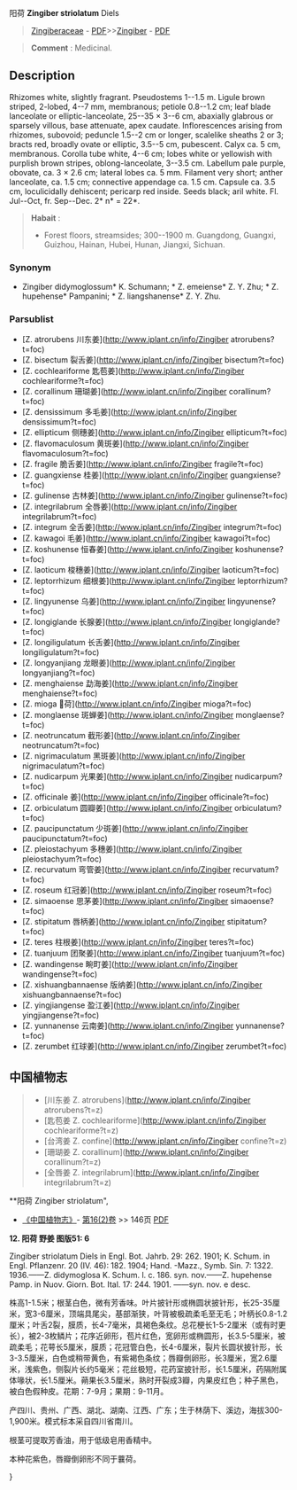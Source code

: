 阳荷 **Zingiber striolatum** Diels

> [Zingiberaceae](http://www.iplant.cn/info/Zingiberaceae?t=foc) - [PDF](http://www.iplant.cn/foc/pdf/Zingiberaceae.pdf)>>[Zingiber](http://www.iplant.cn/info/Zingiber?t=foc) - [PDF](http://www.iplant.cn/foc/pdf/Zingiber.pdf)


> **Comment** : 
> Medicinal.

## Description

Rhizomes white, slightly fragrant. Pseudostems 1--1.5 m. Ligule brown striped, 2-lobed, 4--7 mm, membranous; petiole 0.8--1.2 cm; leaf blade lanceolate or elliptic-lanceolate, 25--35 × 3--6 cm, abaxially glabrous or sparsely villous, base attenuate, apex caudate. Inflorescences arising from rhizomes, subovoid; peduncle 1.5--2 cm or longer, scalelike sheaths 2 or 3; bracts red, broadly ovate or elliptic, 3.5--5 cm, pubescent. Calyx ca. 5 cm, membranous. Corolla tube white, 4--6 cm; lobes white or yellowish with purplish brown stripes, oblong-lanceolate, 3--3.5 cm. Labellum pale purple, obovate, ca. 3 × 2.6 cm; lateral lobes ca. 5 mm. Filament very short; anther lanceolate, ca. 1.5 cm; connective appendage ca. 1.5 cm. Capsule ca. 3.5 cm, loculicidally dehiscent; pericarp red inside. Seeds black; aril white. Fl. Jul--Oct, fr. Sep--Dec. 2* n* = 22*.


> **Habait** : 
>* Forest floors, streamsides; 300--1900 m. Guangdong, Guangxi, Guizhou, Hainan, Hubei, Hunan, Jiangxi, Sichuan.

### Synonym
* Zingiber didymoglossum* K. Schumann; * Z. emeiense* Z. Y. Zhu; * Z. hupehense* Pampanini; * Z. liangshanense* Z. Y. Zhu.

### Parsublist

* [Z.  atrorubens  川东姜](http://www.iplant.cn/info/Zingiber atrorubens?t=foc)
* [Z.  bisectum  裂舌姜](http://www.iplant.cn/info/Zingiber bisectum?t=foc)
* [Z.  cochleariforme  匙苞姜](http://www.iplant.cn/info/Zingiber cochleariforme?t=foc)
* [Z.  corallinum  珊瑚姜](http://www.iplant.cn/info/Zingiber corallinum?t=foc)
* [Z.  densissimum  多毛姜](http://www.iplant.cn/info/Zingiber densissimum?t=foc)
* [Z.  ellipticum  侧穗姜](http://www.iplant.cn/info/Zingiber ellipticum?t=foc)
* [Z.  flavomaculosum  黄斑姜](http://www.iplant.cn/info/Zingiber flavomaculosum?t=foc)
* [Z.  fragile  脆舌姜](http://www.iplant.cn/info/Zingiber fragile?t=foc)
* [Z.  guangxiense  桂姜](http://www.iplant.cn/info/Zingiber guangxiense?t=foc)
* [Z.  gulinense  古林姜](http://www.iplant.cn/info/Zingiber gulinense?t=foc)
* [Z.  integrilabrum  全唇姜](http://www.iplant.cn/info/Zingiber integrilabrum?t=foc)
* [Z.  integrum  全舌姜](http://www.iplant.cn/info/Zingiber integrum?t=foc)
* [Z.  kawagoi  毛姜](http://www.iplant.cn/info/Zingiber kawagoi?t=foc)
* [Z.  koshunense  恒春姜](http://www.iplant.cn/info/Zingiber koshunense?t=foc)
* [Z.  laoticum  梭穗姜](http://www.iplant.cn/info/Zingiber laoticum?t=foc)
* [Z.  leptorrhizum  细根姜](http://www.iplant.cn/info/Zingiber leptorrhizum?t=foc)
* [Z.  lingyunense  乌姜](http://www.iplant.cn/info/Zingiber lingyunense?t=foc)
* [Z.  longiglande  长腺姜](http://www.iplant.cn/info/Zingiber longiglande?t=foc)
* [Z.  longiligulatum  长舌姜](http://www.iplant.cn/info/Zingiber longiligulatum?t=foc)
* [Z.  longyanjiang  龙眼姜](http://www.iplant.cn/info/Zingiber longyanjiang?t=foc)
* [Z.  menghaiense  勐海姜](http://www.iplant.cn/info/Zingiber menghaiense?t=foc)
* [Z.  mioga  荷](http://www.iplant.cn/info/Zingiber mioga?t=foc)
* [Z.  monglaense  斑蝉姜](http://www.iplant.cn/info/Zingiber monglaense?t=foc)
* [Z.  neotruncatum  截形姜](http://www.iplant.cn/info/Zingiber neotruncatum?t=foc)
* [Z.  nigrimaculatum  黑斑姜](http://www.iplant.cn/info/Zingiber nigrimaculatum?t=foc)
* [Z.  nudicarpum  光果姜](http://www.iplant.cn/info/Zingiber nudicarpum?t=foc)
* [Z.  officinale  姜](http://www.iplant.cn/info/Zingiber officinale?t=foc)
* [Z.  orbiculatum  圆瓣姜](http://www.iplant.cn/info/Zingiber orbiculatum?t=foc)
* [Z.  paucipunctatum  少斑姜](http://www.iplant.cn/info/Zingiber paucipunctatum?t=foc)
* [Z.  pleiostachyum  多穗姜](http://www.iplant.cn/info/Zingiber pleiostachyum?t=foc)
* [Z.  recurvatum  弯管姜](http://www.iplant.cn/info/Zingiber recurvatum?t=foc)
* [Z.  roseum  红冠姜](http://www.iplant.cn/info/Zingiber roseum?t=foc)
* [Z.  simaoense  思茅姜](http://www.iplant.cn/info/Zingiber simaoense?t=foc)
* [Z.  stipitatum  唇柄姜](http://www.iplant.cn/info/Zingiber stipitatum?t=foc)
* [Z.  teres  柱根姜](http://www.iplant.cn/info/Zingiber teres?t=foc)
* [Z.  tuanjuum  团聚姜](http://www.iplant.cn/info/Zingiber tuanjuum?t=foc)
* [Z.  wandingense  畹町姜](http://www.iplant.cn/info/Zingiber wandingense?t=foc)
* [Z.  xishuangbannaense  版纳姜](http://www.iplant.cn/info/Zingiber xishuangbannaense?t=foc)
* [Z.  yingjiangense  盈江姜](http://www.iplant.cn/info/Zingiber yingjiangense?t=foc)
* [Z.  yunnanense  云南姜](http://www.iplant.cn/info/Zingiber yunnanense?t=foc)
* [Z.  zerumbet  红球姜](http://www.iplant.cn/info/Zingiber zerumbet?t=foc)


## 中国植物志

> * [川东姜  Z.  atrorubens](http://www.iplant.cn/info/Zingiber atrorubens?t=z)
> * [匙苞姜  Z.  cochleariforme](http://www.iplant.cn/info/Zingiber cochleariforme?t=z)
> * [台湾姜  Z.  confine](http://www.iplant.cn/info/Zingiber confine?t=z)
> * [珊瑚姜  Z.  corallinum](http://www.iplant.cn/info/Zingiber corallinum?t=z)
> * [全唇姜  Z.  integrilabrum](http://www.iplant.cn/info/Zingiber integrilabrum?t=z)


**阳荷 Zingiber striolatum",

* [《中国植物志》](http://www.iplant.cn/frps)- [第16(2)卷](http://www.iplant.cn/frps/vol/16(2)) >> 146页 [PDF](http://www.iplant.cn/frps/pdf/16(2)/146.pdf)


**12. 阳荷 野姜 图版51: 6**

Zingiber striolatum Diels in Engl. Bot. Jahrb. 29: 262. 1901; K. Schum. in Engl. Pflanzenr. 20 (IV. 46): 182. 1904; Hand. -Mazz., Symb. Sin. 7: 1322. 1936.——Z. didymoglosa K. Schum. l. c. 186. syn. nov.——Z. hupehense Pamp. in Nuov. Giorn. Bot. Ital. 17: 244. 1901. ——syn. nov. e desc.

株高1-1.5米；根茎白色，微有芳香味。叶片披针形或椭圆状披针形，长25-35厘米，宽3-6厘米，顶端具尾尖，基部渐狭，叶背被极疏柔毛至无毛；叶柄长0.8-1.2厘米；叶舌2裂，膜质，长4-7毫米，具褐色条纹。总花梗长1-5-2厘米（或有时更长），被2-3枚鳞片；花序近卵形，苞片红色，宽卵形或椭圆形，长3.5-5厘米，被疏柔毛；花萼长5厘米，膜质；花冠管白色，长4-6厘米，裂片长圆状披针形，长3-3.5厘米，白色或稍带黄色，有紫褐色条纹；唇瓣倒卵形，长3厘米，宽2.6厘米，浅紫色，侧裂片长约5毫米；花丝极短，花药室披针形，长1.5厘米，药隔附属体喙状，长1.5厘米。蒴果长3.5厘米，熟时开裂成3瓣，内果皮红色；种子黑色，被白色假种皮。花期：7-9月；果期：9-11月。

产四川、贵州、广西、湖北、湖南、江西、广东；生于林荫下、溪边，海拔300-1,900米。模式标本采自四川省南川。

根茎可提取芳香油，用于低级皂用香精中。

本种花紫色，唇瓣倒卵形不同于蘘荷。

}